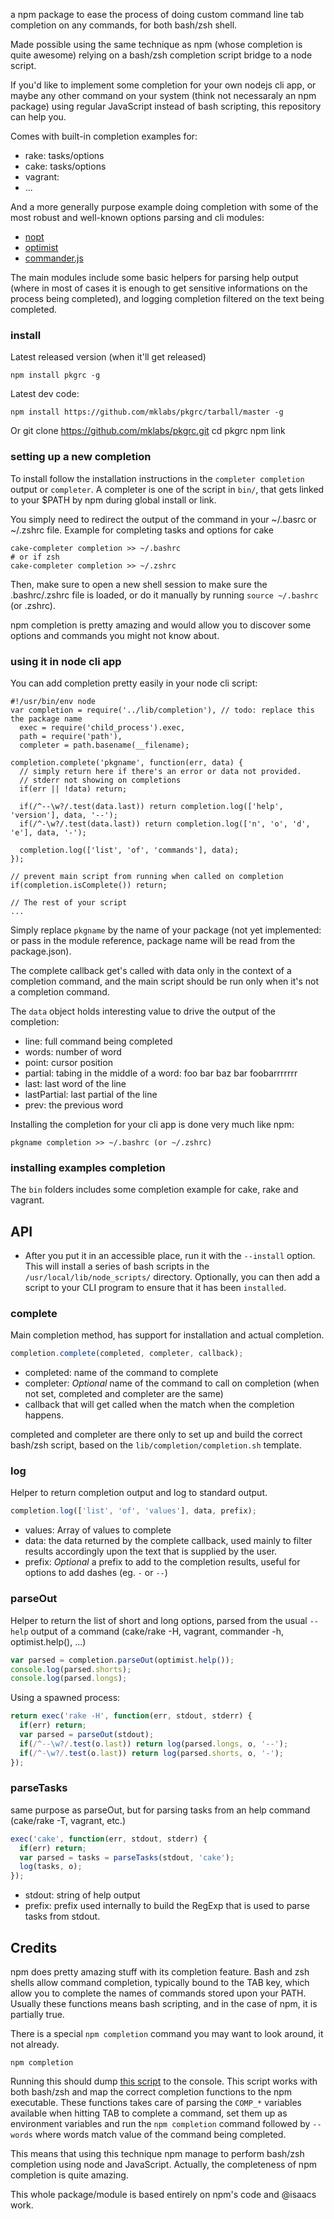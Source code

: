 a npm package to ease the process of doing custom command line tab completion on any commands, for both bash/zsh shell.

Made possible using the same technique as npm (whose completion is quite awesome) relying on a bash/zsh completion script bridge to a node script.

If you'd like to implement some completion for your own nodejs cli app,
or maybe any other command on your system (think not necessaraly an npm
package) using regular JavaScript instead of bash scripting, this repository can help you.

Comes with built-in completion examples for:

* rake: tasks/options
* cake: tasks/options
* vagrant: 
* ...

And a more generally purpose example doing completion with some of the
most robust and well-known options parsing and cli modules:

* [nopt](https://github.com/isaacs/nopt)
* [optimist](https://github.com/substack/node-optimist)
* [commander.js](https://github.com/visionmedia/commander.js)

The main modules include some basic helpers for parsing help output (where
in most of cases it is enough to get sensitive informations on the process
being completed), and logging completion filtered on the text being
completed.

### install

Latest released version (when it'll get released)

    npm install pkgrc -g

Latest dev code:

    npm install https://github.com/mklabs/pkgrc/tarball/master -g

Or
    git clone https://github.com/mklabs/pkgrc.git
    cd pkgrc
    npm link

### setting up a new completion

To install follow the installation instructions in the `completer completion` 
output or `completer`. A completer is one of the script in `bin/`, that
gets linked to your $PATH by npm during global install or link.

You simply need to redirect the output of the command in your 
~/.basrc or ~/.zshrc file. Example for completing tasks and options for
cake

    cake-completer completion >> ~/.bashrc
    # or if zsh
    cake-completer completion >> ~/.zshrc

Then, make sure to open a new shell session to make sure the
.bashrc/.zshrc file is loaded, or do it manually by running `source ~/.bashrc` (or
.zshrc).

npm completion is pretty amazing and would allow you to discover some
options and commands you might not know about.

### using it in node cli app

You can add completion pretty easily in your node cli script:

    #!/usr/bin/env node
    var completion = require('../lib/completion'), // todo: replace this the package name
      exec = require('child_process').exec,
      path = require('path'),
      completer = path.basename(__filename);

    completion.complete('pkgname', function(err, data) {
      // simply return here if there's an error or data not provided.
      // stderr not showing on completions
      if(err || !data) return;

      if(/^--\w?/.test(data.last)) return completion.log(['help', 'version'], data, '--');
      if(/^-\w?/.test(data.last)) return completion.log(['n', 'o', 'd', 'e'], data, '-');

      completion.log(['list', 'of', 'commands'], data);
    });

    // prevent main script from running when called on completion
    if(completion.isComplete()) return;

    // The rest of your script
    ...

Simply replace `pkgname` by the name of your package (not yet
implemented: or pass in the module reference, package name will be read
from the package.json).

The complete callback get's called with data only in the context of a
completion command, and the main script should be run only when it's not
a completion command.

The `data` object holds interesting value to drive the output of the
completion:

* line: full command being completed
* words: number of word
* point: cursor position
* partial: tabing in the middle of a word: foo bar baz bar foobar<tab><tab>rrrrrr
* last: last word of the line
* lastPartial: last partial of the line
* prev: the previous word

Installing the completion for your cli app is done very much like npm:

    pkgname completion >> ~/.bashrc (or ~/.zshrc)

### installing examples completion

The `bin` folders includes some completion example for cake, rake and
vagrant.

## API

- After you put it in an accessible place, run it with the `--install` option. This will install a series of bash scripts in the `/usr/local/lib/node_scripts/` directory. Optionally, you can then add a script to your CLI program to ensure that it has been `installed`.

### complete

Main completion method, has support for installation and actual completion.

```javascript
completion.complete(completed, completer, callback);
```

* completed: name of the command to complete
* completer: *Optional* name of the command to call on completion (when
  not set, completed and completer are the same)
* callback that will get called when the match when the completion happens.

completed and completer are there only to set up and build the correct
bash/zsh script, based on the `lib/completion/completion.sh` template.

### log

Helper to return completion output and log to standard output.

```javascript
completion.log(['list', 'of', 'values'], data, prefix);
```

* values: Array of values to complete
* data: the data returned by the complete callback, used mainly to
  filter results accordingly upon the text that is supplied by the user.
* prefix: *Optional* a prefix to add to the completion results, useful
  for options to add dashes (eg. `-` or `--`)

### parseOut

Helper to return the list of short and long options, parsed from the
usual `--help` output of a command (cake/rake -H, vagrant, commander -h, 
optimist.help(), ...)

```javascript
var parsed = completion.parseOut(optimist.help());
console.log(parsed.shorts);
console.log(parsed.longs);
```

Using a spawned process:

```javascript
return exec('rake -H', function(err, stdout, stderr) {
  if(err) return;
  var parsed = parseOut(stdout);
  if(/^--\w?/.test(o.last)) return log(parsed.longs, o, '--');
  if(/^-\w?/.test(o.last)) return log(parsed.shorts, o, '-');
});
```

### parseTasks

same purpose as parseOut, but for parsing tasks from an help command
(cake/rake -T, vagrant, etc.)

```javascript
exec('cake', function(err, stdout, stderr) {
  if(err) return;
  var parsed = tasks = parseTasks(stdout, 'cake');
  log(tasks, o);
});
```

* stdout: string of help output
* prefix: prefix used internally to build the RegExp that is used to
  parse tasks from stdout.

## Credits

npm does pretty amazing stuff with its completion feature. Bash and 
zsh shells allow command completion, typically bound to the TAB key,
which allow you to complete the names of commands stored upon your PATH.
Usually these functions means bash scripting, and in the case of npm, it
is partially true. 

There is a special `npm completion` command you may want to look around, it not already.

    npm completion

Running this should dump [this
script](https://raw.github.com/isaacs/npm/caafb7323708e113d100e3e8145b949ed7a16c22/lib/utils/completion.sh)
to the console. This script works with both bash/zsh and map the correct
completion functions to the npm executable. These functions takes care
of parsing the `COMP_*` variables available when hitting TAB to complete
a command, set them up as environment variables and run the `npm
completion` command followed by `-- words` where words match value of
the command being completed.

This means that using this technique npm manage to perform bash/zsh
completion using node and JavaScript. Actually, the completeness of npm
completion is quite amazing.

This whole package/module is based entirely on npm's code and @isaacs
work.

